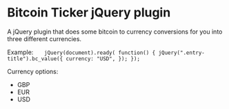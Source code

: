 # Bitcoin Ticker jQuery plugin

A jQuery plugin that does some bitcoin to currency conversions for you into three different currencies.

Example:
`	 jQuery(document).ready( function() {
    jQuery(".entry-title").bc_value({
        currency: "USD",
    });
});
`

Currency options: 
- GBP
- EUR
- USD
